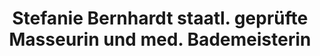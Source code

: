 ---
title: "Stefanie Bernhardt staatl. geprüfte Masseurin und med. Bademeisterin"
url: /euskirchen/stefanie-bernhardt-staatl-gepruefte-masseurin-und-med-bademeisterin/
shop: Massage
---